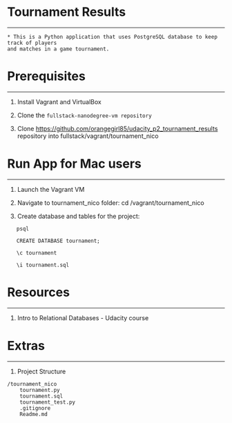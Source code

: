 # Tournament Results
------------------------

    * This is a Python application that uses PostgreSQL database to keep track of players
    and matches in a game tournament.


# Prerequisites
---------------
1. Install Vagrant and VirtualBox

2. Clone the `fullstack-nanodegree-vm repository`

3. Clone https://github.com/orangegirl85/udacity_p2_tournament_results repository
   into fullstack/vagrant/tournament_nico


# Run App for Mac users
-----------------------
1. Launch the Vagrant VM

2. Navigate to tournament_nico folder: cd /vagrant/tournament_nico

3. Create database and tables for the project:

```
   psql

   CREATE DATABASE tournament;

   \c tournament

   \i tournament.sql
```






# Resources
----------
1. Intro to Relational Databases - Udacity course


# Extras
----------
1. Project Structure
```
/tournament_nico
    tournament.py
    tournament.sql
    tournament_test.py
    .gitignore
    Readme.md
```



